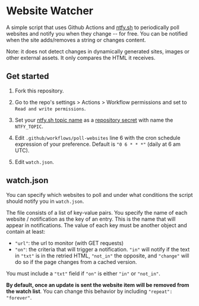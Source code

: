 # Website Watcher

A simple script that uses Github Actions and [ntfy.sh](https://ntfy.sh/) to periodically poll websites and notify you when they change -- for free. You can be notified when the site adds/removes a string or changes content.

Note: it does not detect changes in  dynamically generated sites, images or other external assets. It only compares the HTML it receives. 

## Get started
1. Fork this repository.

2. Go to the repo's settings > Actions > Workflow permissions and set to `Read and write permissions`.

3. Set your [ntfy.sh topic name](https://docs.ntfy.sh/) as a [repository secret](https://docs.github.com/es/actions/security-guides/using-secrets-in-github-actions#creating-secrets-for-a-repository) with name the `NTFY_TOPIC`.

4. Edit `.github/workflows/poll-websites` line 6 with the cron schedule expression of your preference. Default is `"0 6 * * *"` (daily at 6 am UTC).

4. Edit `watch.json`.


## watch.json

You can specify which websites to poll and under what conditions the script should notify you in `watch.json`. 

The file consists of a list of key-value pairs. 
You specify the name of each website / notification as the key of an entry. This is the name that will appear in notifications.
The value of each key must be another object and contain at least:

- `"url"`: the url to monitor (with GET requests)
- `"on"`: the criteria that will trigger a notification. `"in"` will notify if the text in `"txt"` is in the retried HTML, `"not_in"` the opposite, and `"change"` will do so if the page changes from a cached version. 

You must include a `"txt"` field if `"on"` is either `"in"` or `"not_in"`.

**By default, once an update is sent the website item will be removed from the watch list**. You can change this behavior by including `"repeat": "forever"`.